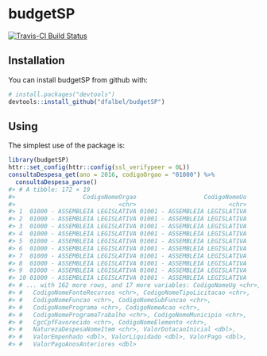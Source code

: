 
<!-- README.md is generated from README.Rmd. Please edit that file -->
budgetSP
========

[![Travis-CI Build Status](https://travis-ci.org/dfalbel/budgetSP.svg?branch=master)](https://travis-ci.org/dfalbel/budgetSP)

Installation
------------

You can install budgetSP from github with:

``` r
# install.packages("devtools")
devtools::install_github("dfalbel/budgetSP")
```

Using
-----

The simplest use of the package is:

``` r
library(budgetSP)
httr::set_config(httr::config(ssl_verifypeer = 0L))
consultaDespesa_get(ano = 2016, codigoOrgao = "01000") %>%
  consultaDespesa_parse()
#> # A tibble: 172 × 19
#>                   CodigoNomeOrgao                   CodigoNomeUo
#>                             <chr>                          <chr>
#> 1  01000 - ASSEMBLEIA LEGISLATIVA 01001 - ASSEMBLEIA LEGISLATIVA
#> 2  01000 - ASSEMBLEIA LEGISLATIVA 01001 - ASSEMBLEIA LEGISLATIVA
#> 3  01000 - ASSEMBLEIA LEGISLATIVA 01001 - ASSEMBLEIA LEGISLATIVA
#> 4  01000 - ASSEMBLEIA LEGISLATIVA 01001 - ASSEMBLEIA LEGISLATIVA
#> 5  01000 - ASSEMBLEIA LEGISLATIVA 01001 - ASSEMBLEIA LEGISLATIVA
#> 6  01000 - ASSEMBLEIA LEGISLATIVA 01001 - ASSEMBLEIA LEGISLATIVA
#> 7  01000 - ASSEMBLEIA LEGISLATIVA 01001 - ASSEMBLEIA LEGISLATIVA
#> 8  01000 - ASSEMBLEIA LEGISLATIVA 01001 - ASSEMBLEIA LEGISLATIVA
#> 9  01000 - ASSEMBLEIA LEGISLATIVA 01001 - ASSEMBLEIA LEGISLATIVA
#> 10 01000 - ASSEMBLEIA LEGISLATIVA 01001 - ASSEMBLEIA LEGISLATIVA
#> # ... with 162 more rows, and 17 more variables: CodigoNomeUg <chr>,
#> #   CodigoNomeFonteRecursos <chr>, CodigoNomeTipoLicitacao <chr>,
#> #   CodigoNomeFuncao <chr>, CodigoNomeSubFuncao <chr>,
#> #   CodigoNomePrograma <chr>, CodigoNomeAcao <chr>,
#> #   CodigoNomeProgramaTrabalho <chr>, CodigoNomeMunicipio <chr>,
#> #   CgcCpfFavorecido <chr>, CodigoNomeElemento <chr>,
#> #   NaturezaDespesaNomeItem <chr>, ValorDotacaoInicial <dbl>,
#> #   ValorEmpenhado <dbl>, ValorLiquidado <dbl>, ValorPago <dbl>,
#> #   ValorPagoAnosAnteriores <dbl>
```
